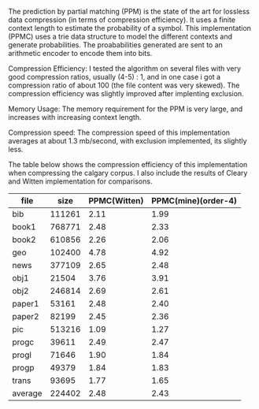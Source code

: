 The prediction by partial matching (PPM) is the state of the art for lossless data compression (in terms of compression efficiency). It uses a finite context length to estimate
the probability of a symbol. 
This implementation (PPMC) uses a trie data structure to model the different contexts and generate probabilities. The proababilities
generated are sent to an arithmetic encoder to encode them into bits.

Compression Efficiency:
I tested the algorithm on several files with very good compression ratios, usually (4-5) : 1, and in one case i got a compression ratio of about
100 (the file content was very skewed).
The compression efficiency was slightly improved after implenting exclusion.

Memory Usage:
The memory requirement for the PPM is very large, and increases with increasing context length.

Compression speed:
The compression speed of this implementation averages at about 1.3 mb/second, with exclusion implemented, its slightly less.

The table below shows the compression efficiency of this implementation when compressing the calgary corpus. I also include the 
results of Cleary and Witten implementation for comparisons.

|file    |   size    |   PPMC(Witten)    |  PPMC(mine)(order-4) |
|--------|-----------|-------------------|----------------------|
|bib     |  111261   |     2.11			 |		1.99		    |
|book1   |  768771   |     2.48			 |		2.33		    |
|book2   |  610856   |     2.26			 |		2.06		    |
|geo     |  102400   |     4.78			 |		4.92		    |
|news    |  377109   |     2.65			 |		2.48		    |
|obj1    |  21504    |     3.76          |      3.91            |
|obj2    |  246814   |     2.69			 |		2.61		    |
|paper1	 |  53161	 |	   2.48			 |		2.40		    |
|paper2	 |  82199	 |	   2.45			 |		2.36		    |
|pic     |  513216	 |	   1.09			 |		1.27		    |
|progc	 |  39611	 |	   2.49			 |		2.47		    |
|progl	 |  71646	 |	   1.90			 |		1.84		    |
|progp	 |  49379	 |	   1.84			 |		1.83		    |
|trans	 |  93695	 |     1.77			 |		1.65		    |
|average |  224402	 |	   2.48			 |		2.43		    |




